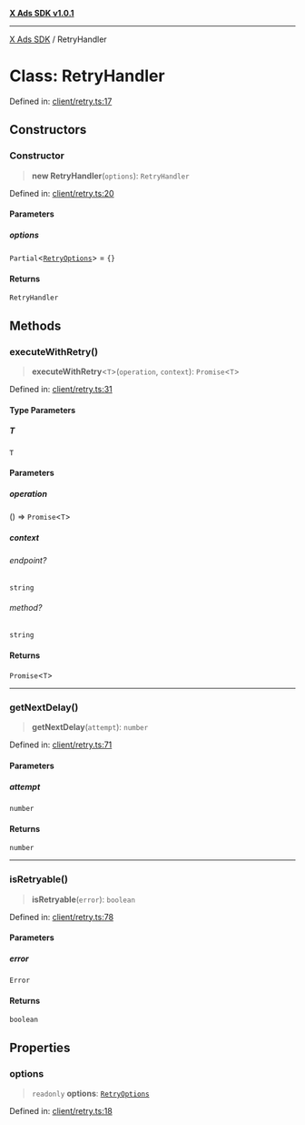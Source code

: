 [**X Ads SDK v1.0.1**](../README.md)

***

[X Ads SDK](../globals.md) / RetryHandler

# Class: RetryHandler

Defined in: [client/retry.ts:17](https://github.com/kage1020/x-ads-sdk/blob/main/src/client/retry.ts#L17)

## Constructors

### Constructor

> **new RetryHandler**(`options`): `RetryHandler`

Defined in: [client/retry.ts:20](https://github.com/kage1020/x-ads-sdk/blob/main/src/client/retry.ts#L20)

#### Parameters

##### options

`Partial`\<[`RetryOptions`](../interfaces/RetryOptions.md)\> = `{}`

#### Returns

`RetryHandler`

## Methods

### executeWithRetry()

> **executeWithRetry**\<`T`\>(`operation`, `context`): `Promise`\<`T`\>

Defined in: [client/retry.ts:31](https://github.com/kage1020/x-ads-sdk/blob/main/src/client/retry.ts#L31)

#### Type Parameters

##### T

`T`

#### Parameters

##### operation

() => `Promise`\<`T`\>

##### context

###### endpoint?

`string`

###### method?

`string`

#### Returns

`Promise`\<`T`\>

***

### getNextDelay()

> **getNextDelay**(`attempt`): `number`

Defined in: [client/retry.ts:71](https://github.com/kage1020/x-ads-sdk/blob/main/src/client/retry.ts#L71)

#### Parameters

##### attempt

`number`

#### Returns

`number`

***

### isRetryable()

> **isRetryable**(`error`): `boolean`

Defined in: [client/retry.ts:78](https://github.com/kage1020/x-ads-sdk/blob/main/src/client/retry.ts#L78)

#### Parameters

##### error

`Error`

#### Returns

`boolean`

## Properties

### options

> `readonly` **options**: [`RetryOptions`](../interfaces/RetryOptions.md)

Defined in: [client/retry.ts:18](https://github.com/kage1020/x-ads-sdk/blob/main/src/client/retry.ts#L18)
